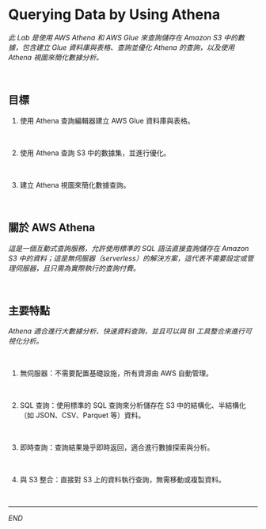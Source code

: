 # Querying Data by Using Athena

_此 Lab 是使用 AWS Athena 和 AWS Glue 來查詢儲存在 Amazon S3 中的數據，包含建立 Glue 資料庫與表格、查詢並優化 Athena 的查詢，以及使用 Athena 視圖來簡化數據分析。_

<br>

## 目標

1. 使用 Athena 查詢編輯器建立 AWS Glue 資料庫與表格。

<br>

2. 使用 Athena 查詢 S3 中的數據集，並進行優化。

<br>

3. 建立 Athena 視圖來簡化數據查詢。

<br>

## 關於 AWS Athena

_這是一個互動式查詢服務，允許使用標準的 SQL 語法直接查詢儲存在 Amazon S3 中的資料；這是無伺服器（serverless）的解決方案，這代表不需要設定或管理伺服器，且只需為實際執行的查詢付費。_

<br>

## 主要特點

_Athena 適合進行大數據分析、快速資料查詢，並且可以與 BI 工具整合來進行可視化分析。_

<br>

1. 無伺服器：不需要配置基礎設施，所有資源由 AWS 自動管理。

<br>

2. SQL 查詢：使用標準的 SQL 查詢來分析儲存在 S3 中的結構化、半結構化（如 JSON、CSV、Parquet 等）資料。

<br>

3. 即時查詢：查詢結果幾乎即時返回，適合進行數據探索與分析。

<br>

4. 與 S3 整合：直接對 S3 上的資料執行查詢，無需移動或複製資料。

<br>

___

_END_